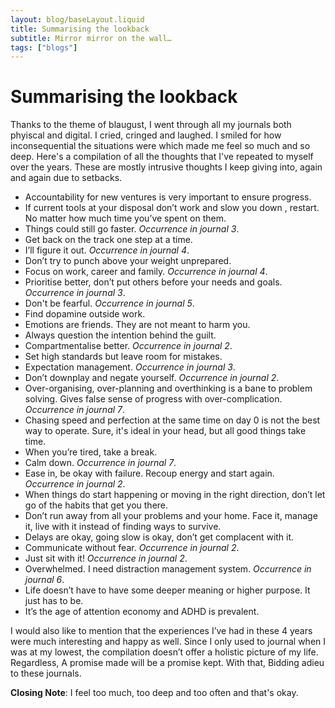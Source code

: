 ```yaml
---
layout: blog/baseLayout.liquid
title: Summarising the lookback
subtitle: Mirror mirror on the wall…
tags: ["blogs"]
---
```


# Summarising the lookback

Thanks to the theme of blaugust, I went through all my journals both phyiscal and digital. I cried, cringed and laughed. I smiled for how inconsequential the situations were which made me feel so much and so deep. Here's a compilation of all the thoughts that I've repeated to myself over the years. These are mostly intrusive thoughts I keep giving into, again and again due to setbacks.

- Accountability for new ventures is very important to ensure progress.
- If current tools at your disposal don’t work and slow you down , restart. No matter how much time you’ve spent on them.
- Things could still go faster. _Occurrence in journal 3_.
- Get back on the track one step at a time.
- I’ll figure it out. _Occurrence in journal 4_.
- Don’t try to punch above your weight unprepared.
- Focus on work, career and family. _Occurrence in journal 4_.
- Prioritise better, don’t put others before your needs and goals. _Occurrence in journal 3_.
- Don't be fearful. _Occurrence in journal 5_.
- Find dopamine outside work.
- Emotions are friends. They are not meant to harm you.
- Always question the intention behind the guilt.
- Compartmentalise better. _Occurrence in journal 2_.
- Set high standards but leave room for mistakes.
- Expectation management. _Occurrence in journal 3_.
- Don’t downplay and negate yourself. _Occurrence in journal 2_.
- Over-organising, over-planning and overthinking is a bane to problem solving. Gives false sense of progress with over-complication. _Occurrence in journal 7_.
- Chasing speed and perfection at the same time on day 0 is not the best way to operate. Sure, it's ideal in your head, but all good things take time.
- When you’re tired, take a break.
- Calm down. _Occurrence in journal 7_.
- Ease in, be okay with failure. Recoup energy and start again. _Occurrence in journal 2_.
- When things do start happening or moving in the right direction, don’t let go of the habits that get you there.
- Don’t run away from all your problems and your home. Face it, manage it, live with it instead of finding ways to survive.
- Delays are okay, going slow is okay, don’t get complacent with it.
- Communicate without fear. _Occurrence in journal 2_.
- Just sit with it! _Occurrence in journal 2_.
- Overwhelmed. I need distraction management system. _Occurrence in journal 6_.
- Life doesn’t have to have some deeper meaning or higher purpose. It just has to be.
- It’s the age of attention economy and ADHD is prevalent.

I would also like to mention that the experiences I’ve had in these 4 years were much interesting and happy as well. Since I only used to journal when I was at my lowest, the compilation doesn’t offer a holistic picture of my life. Regardless, A promise made will be a promise kept. With that, Bidding adieu to these journals.

**Closing Note**: I feel too much, too deep and too often and that's okay.
